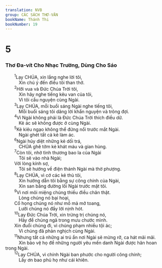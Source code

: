 ```yaml
---
translation: NVB
group: CÁC SÁCH THƠ-VĂN
bookName: Thánh Thi 
bookNumber: 19
---
```


<div class="title"><h1>5</h1><h3>Thơ Đa-vít Cho Nhạc Trưởng, Dùng Cho Sáo </h3></div>
<span class="verse thi_5_1">  <sup>1</sup>Lạy CHÚA, xin lắng nghe lời tôi, <br/>   Xin chú ý đến điều tôi than thở. <br/></span>
<span class="verse thi_5_2">  <sup>2</sup>Hỡi vua và Đức Chúa Trời tôi, <br/>   Xin hãy nghe tiếng kêu van của tôi, <br/>   Vì tôi cầu nguyện cùng Ngài. <br/></span>
<span class="verse thi_5_3">  <sup>3</sup>Lạy CHÚA, mỗi buổi sáng Ngài nghe tiếng tôi, <br/>   Mỗi buổi sáng tôi dâng lời khẩn nguyện và trông đợi. <br/></span>
<span class="verse thi_5_4">  <sup>4</sup>Vì Ngài không phải là Đức Chúa Trời thích điều dữ. <br/>   Kẻ ác sẽ không được ở cùng Ngài. <br/></span>
<span class="verse thi_5_5">  <sup>5</sup>Kẻ kiêu ngạo không thể đứng nổi trước mắt Ngài. <br/>   Ngài ghét tất cả kẻ làm ác. <br/></span>
<span class="verse thi_5_6">  <sup>6</sup>Ngài hủy diệt những kẻ dối trá, <br/>   CHÚA ghê tởm kẻ khát máu và gian hùng. <br/></span>
<span class="verse thi_5_7">  <sup>7</sup>Còn tôi, nhờ tình thương bao la của Ngài <br/>   Tôi sẽ vào nhà Ngài; <br/>  Với lòng kính sợ, <br/>   Tôi sẽ hướng về điện thánh Ngài mà thờ phượng. <br/></span>
<span class="verse thi_5_8">  <sup>8</sup>Lạy CHÚA, vì cớ các kẻ thù tôi, <br/>   Xin hướng dẫn tôi bằng sự công chính của Ngài, <br/>   Xin san bằng đường lối Ngài trước mặt tôi. <br/></span>
<span class="verse thi_5_9">  <sup>9</sup>Vì nơi môi miệng chúng thiếu điều chân thật. <br/>   Lòng chúng nó bại hoại, <br/>  Cổ họng chúng nó như mồ mả mở toang, <br/>   Lưỡi chúng nó đầy lời nịnh hót. <br/></span>
<span class="verse thi_5_10">  <sup>10</sup>Lạy Đức Chúa Trời, xin trừng trị chúng nó, <br/>   Hãy để chúng ngã trong mưu chước mình. <br/>  Xin đuổi chúng đi, vì chúng phạm nhiều tội ác; <br/>   Vì chúng đã phản nghịch cùng Ngài. <br/></span>
<span class="verse thi_5_11">  <sup>11</sup>Nhưng tất cả những ai trú ẩn nơi Ngài sẽ mừng rỡ, ca hát mãi mãi. <br/>   Xin bảo vệ họ để những người yêu mến danh Ngài được hân hoan trong Ngài. <br/></span>
<span class="verse thi_5_12">  <sup>12</sup>Lạy CHÚA, vì chính Ngài ban phước cho người công chính; <br/>   Lấy ơn bao phủ họ như cái khiên. <br/></span>
